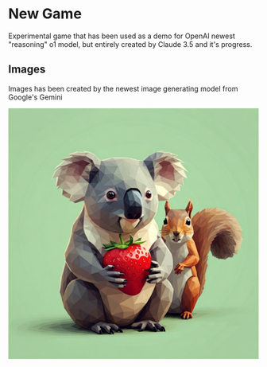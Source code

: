 # New Game

Experimental game that has been used as a demo for OpenAI newest "reasoning" o1 model, but entirely created by Claude 3.5 and it's progress.

## Images

Images has been created by the newest image generating model from Google's Gemini

![Koala Game](main.jpeg)

